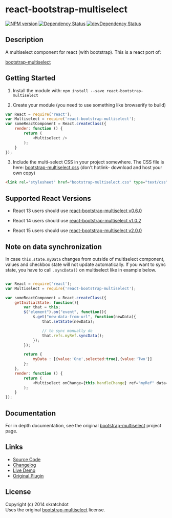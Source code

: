 # react-bootstrap-multiselect

[![NPM version](https://badge.fury.io/js/react-bootstrap-multiselect.svg)](http://badge.fury.io/js/react-bootstrap-multiselect)
[![Dependency Status](https://david-dm.org/skratchdot/react-bootstrap-multiselect.svg)](https://david-dm.org/skratchdot/react-bootstrap-multiselect)
[![devDependency Status](https://david-dm.org/skratchdot/react-bootstrap-multiselect/dev-status.svg)](https://david-dm.org/skratchdot/react-bootstrap-multiselect#info=devDependencies)


## Description

A multiselect component for react (with bootstrap). This is a react port of:

[bootstrap-multiselect](https://github.com/davidstutz/bootstrap-multiselect)


## Getting Started

1) Install the module with: `npm install --save react-bootstrap-multiselect`

2) Create your module (you need to use something like browserify to build)

```javascript
var React = require('react');
var Multiselect = require('react-bootstrap-multiselect');
var someReactComponent = React.createClass({
    render: function () {
        return (
            <Multiselect />
        );
    }
});
```

3) Include the multi-select CSS in your project somewhere. The CSS file is here:
[bootstrap-multiselect.css](https://raw.githubusercontent.com/davidstutz/bootstrap-multiselect/master/dist/css/bootstrap-multiselect.css)
(don't hotlink- download and host your own copy)

```html
<link rel="stylesheet" href="bootstrap-multiselect.css" type="text/css" />
```

## Supported React Versions

- React 13 users should use [react-bootstrap-multiselect v0.6.0](https://github.com/skratchdot/react-bootstrap-multiselect/tree/v0.6.0)

- React 14 users should use [react-bootstrap-multiselect v1.0.2](https://github.com/skratchdot/react-bootstrap-multiselect/tree/v1.0.2)

- React 15 users should use [react-bootstrap-multiselect v2.0.0](https://github.com/skratchdot/react-bootstrap-multiselect/tree/v2.0.0)


## Note on data synchronization

In case `this.state.myData` changes from outside of multiselect component, values and checkbox state will not update automatically. If you want to sync state, you have to call `.syncData()` on multiselect like in example below.

```javascript

var React = require('react');
var Multiselect = require('react-bootstrap-multiselect');

var someReactComponent = React.createClass({
    getInitialState: function(){
        var that = this;
        $("element").on("event", function(){
            $.get("new-data-from-url", function(newData){
                that.setState(newData);

                // to sync manually do
                that.refs.myRef.syncData();
            });
        });

        return {
            myData : [{value:'One',selected:true},{value:'Two'}]
        };
    },
    render: function () {
        return (
            <Multiselect onChange={this.handleChange} ref="myRef" data={this.state.myData} multiple />
        );
    }
});
```

## Documentation

For in depth documentation, see the original
[bootstrap-multiselect](https://github.com/davidstutz/bootstrap-multiselect) project page.


## Links

- [Source Code](https://github.com/skratchdot/react-bootstrap-multiselect)
- [Changelog](https://github.com/skratchdot/react-bootstrap-multiselect/blob/master/CHANGELOG.md)
- [Live Demo](http://projects.skratchdot.com/react-bootstrap-multiselect/)
- [Original Plugin](https://github.com/davidstutz/bootstrap-multiselect)


## License

Copyright (c) 2014 skratchdot  
Uses the original [bootstrap-multiselect](https://github.com/davidstutz/bootstrap-multiselect) license.
